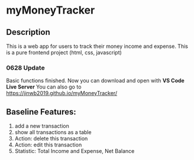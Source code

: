 # myMoneyTracker

## Description
This is a web app for users to track their money income and expense.
This is a pure frontend project (html, css, javascript)

### 0628 Update
Basic functions finished.
Now you can download and open with **VS Code Live Server**
You can also go to https://jinwb2019.github.io/myMoneyTracker/

## Baseline Features:
1. add a new transaction
2. show all transactions as a table
3. Action: delete this transaction
4. Action: edit this transaction
5. Statistic: Total Income and Expense, Net Balance
